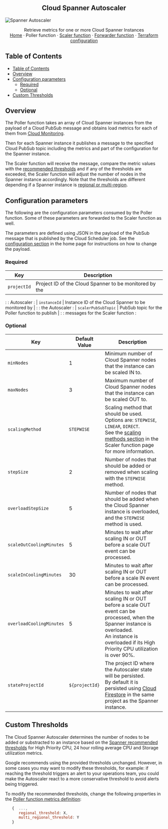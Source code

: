 <br />
<p align="center">
  <h2 align="center">Cloud Spanner Autoscaler</h2>
  <img src="https://storage.googleapis.com/gweb-cloudblog-publish/images/Google_Cloud_Spanner_databases.max-2200x2200.jpg" alt="Spanner Autoscaler">

  <p align="center">
    <!-- In one sentence: what does the code in this directory do? -->
    Retrieve metrics for one or more Cloud Spanner Instances
    <br />
    <a href="../README.md">Home</a>
    ·
    Poller function
    ·
    <a href="../scaler/README.md">Scaler function</a>
    ·
    <a href="../forwarder/README.md">Forwarder function</a>
    ·
    <a href="../terraform/README.md">Terraform configuration</a>
  </p>
</p>

## Table of Contents

-   [Table of Contents](#table-of-contents)
-   [Overview](#overview)
-   [Configuration parameters](#configuration-parameters)
    -   [Required](#required)
    -   [Optional](#optional)
-   [Custom Thresholds](#custom-thresholds)

## Overview

The Poller function takes an array of Cloud Spanner instances from the payload
of a Cloud PubSub message and obtains load metrics for each of them from
[Cloud Monitoring][cloud-monitoring].

Then for each Spanner instance it publishes a message to the specified Cloud
PubSub topic including the metrics and part of the configuration for the Spanner
instance.

The Scaler function will receive the message, compare the metric values with the
[recommended thresholds][spanner-metrics] and if any of the thresholds are
exceeded, the Scaler function will adjust the number of nodes in the Spanner
instance accordingly. Note that the thresholds are different depending if a
Spanner instance is [regional or multi-region][spanner-regional].

## Configuration parameters

The following are the configuration parameters consumed by the Poller function.
Some of these parameters are forwarded to the Scaler function as well.

The parameters are defined using JSON in the payload of the PubSub message that
is published by the Cloud Scheduler job. See the
[configuration section][autoscaler-home-config] in the home page for
instructions on how to change the payload.

### Required

| Key                 | Description                                            |
| ------------------- | ------------------------------------------------------ |
| `projectId`         | Project ID of the Cloud Spanner to be monitored by the |
:                     : Autoscaler                                             :
| `instanceId`        | Instance ID of the Cloud Spanner to be monitored by    |
:                     : the Autoscaler                                         :
| `scalerPubSubTopic` | PubSub topic for the Poller function to publish        |
:                     : messages for the Scaler function                       :

### Optional

Key                      | Default Value  | Description
------------------------ | -------------- | -----------
`minNodes`               | 1              | Minimum number of Cloud Spanner nodes that the instance can be scaled IN to.
`maxNodes`               | 3              | Maximum number of Cloud Spanner nodes that the instance can be scaled OUT to.
`scalingMethod`          | `STEPWISE`     | Scaling method that should be used. Options are: `STEPWISE`, `LINEAR`, `DIRECT`. <br /> See the [scaling methods section][autoscaler-scaler-methods] in the Scaler function page for more information.
`stepSize`               | 2              | Number of nodes that should be added or removed when scaling with the `STEPWISE` method.
`overloadStepSize`       | 5              | Number of nodes that should be added when the Cloud Spanner instance is overloaded, and the `STEPWISE` method is used.
`scaleOutCoolingMinutes` | 5              | Minutes to wait after scaling IN or OUT before a scale OUT event can be processed.
`scaleInCoolingMinutes`  | 30             | Minutes to wait after scaling IN or OUT before a scale IN event can be processed.
`overloadCoolingMinutes` | 5              | Minutes to wait after scaling IN or OUT before a scale OUT event can be processed, when the Spanner instance is overloaded.<br/> An instance is overloaded if its High Priority CPU utilization is over 90%.
`stateProjectId`         | `${projectId}` | The project ID where the Autoscaler state will be persisted. <br /> By default it is persisted using [Cloud Firestore][cloud-firestore] in the same project as the Spanner instance.

## Custom Thresholds

The Cloud Spanner Autoscaler determines the number of nodes to be added or
substracted to an instance based on the
[Spanner recommended thresholds][spanner-metrics] for High Priority CPU, 24 hour
rolling average CPU and Storage utilization metrics.

Google recommends using the provided thresholds unchanged. However, in some
cases you may want to modify these thresholds, for example: if reaching the
threshold triggers an alert to your operations team, you could make the
Autoscaler react to a more conservative threshold to avoid alerts being
triggered.

To modify the recommended thresholds, change the following properties in the
[Poller function metrics definition](../poller/index.js):

```js
   {  ...,
      regional_threshold: X,
      multi_regional_threshold: Y
   }
```

<!-- LINKS: https://www.markdownguide.org/basic-syntax/#reference-style-links -->

[cloud-monitoring]: https://cloud.google.com/monitoring
[spanner-metrics]: https://cloud.google.com/spanner/docs/monitoring-cloud#create-alert
[autoscaler-home-config]: ../README.md#configuration
[autoscaler-scaler-methods]: ../scaler/README.md#scaling-methods
[cloud-firestore]: https://cloud.google.com/firestore
[spanner-regional]: https://cloud.google.com/spanner/docs/instances#configuration
